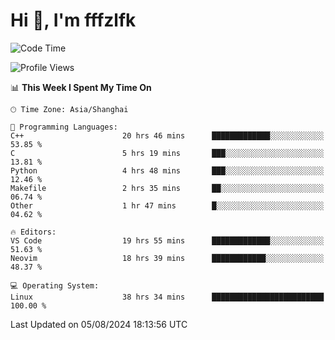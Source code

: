# Hi 👋, I'm fffzlfk

<!--START_SECTION:waka-->
![Code Time](http://img.shields.io/badge/Code%20Time-862%20hrs%2042%20mins-blue)

![Profile Views](http://img.shields.io/badge/Profile%20Views-0-blue)

📊 **This Week I Spent My Time On** 

```text
🕑︎ Time Zone: Asia/Shanghai

💬 Programming Languages: 
C++                      20 hrs 46 mins      █████████████░░░░░░░░░░░░   53.85 % 
C                        5 hrs 19 mins       ███░░░░░░░░░░░░░░░░░░░░░░   13.81 % 
Python                   4 hrs 48 mins       ███░░░░░░░░░░░░░░░░░░░░░░   12.46 % 
Makefile                 2 hrs 35 mins       ██░░░░░░░░░░░░░░░░░░░░░░░   06.74 % 
Other                    1 hr 47 mins        █░░░░░░░░░░░░░░░░░░░░░░░░   04.62 % 

🔥 Editors: 
VS Code                  19 hrs 55 mins      █████████████░░░░░░░░░░░░   51.63 % 
Neovim                   18 hrs 39 mins      ████████████░░░░░░░░░░░░░   48.37 % 

💻 Operating System: 
Linux                    38 hrs 34 mins      █████████████████████████   100.00 % 
```


 Last Updated on 05/08/2024 18:13:56 UTC
<!--END_SECTION:waka-->
